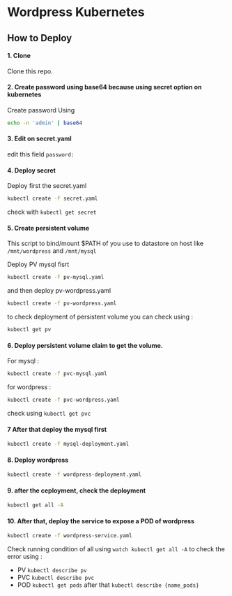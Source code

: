 # Wordpress Kubernetes

## How to Deploy
#### 1. Clone
Clone this repo.
#### 2. Create password using base64 because using secret option on kubernetes
Create password Using 
```sh
echo -n 'admin' | base64
```
#### 3. Edit on secret.yaml
edit this field ```password: ```
#### 4. Deploy secret
Deploy first the secret.yaml
```sh
kubectl create -f secret.yaml
```
check with ```kubectl get secret```
#### 5. Create persistent volume
This script to bind/mount $PATH of you use to datastore on host like ```/mnt/wordpress``` and ```/mnt/mysql```

Deploy PV mysql fisrt
```sh
kubectl create -f pv-mysql.yaml
```
and then deploy pv-wordpress.yaml
```sh
kubectl create -f pv-wordpress.yaml
```

to check deployment of persistent volume you can check using :
```sh
kubectl get pv
```
#### 6. Deploy persistent volume claim to get the volume.
For mysql :
```sh
kubectl create -f pvc-mysql.yaml
```
for wordpress :
```sh
kubectl create -f pvc-wordpress.yaml
```
check using ```kubectl get pvc```
#### 7 After that deploy the mysql first
```sh
kubectl create -f mysql-deployment.yaml
```
####  8. Deploy wordpress
```sh
kubectl create -f wordpress-deployment.yaml
```
#### 9. after the ceployment, check the deployment
```sh
kubectl get all -A
```
#### 10. After that, deploy the service to expose a POD of wordpress
```sh
kubectl create -f wordpress-service.yaml
```

Check running condition of all using ```watch kubectl get all -A```
to check the error using :
- PV
```kubectl describe pv```
- PVC
```kubectl describe pvc```
- POD
```kubectl get pods``` after that ```kubectl describe {name_pods}```